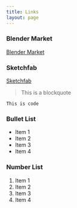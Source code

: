 ```yaml
---
title: Links
layout: page
---
```



### Blender Market
[Blender Market](https://blendermarket.com/creators/microsingularity)

### Sketchfab
[Sketchfab](https://sketchfab.com/micro_Singularity)

> This is a blockquote

`This is code`

### Bullet List
* Item 1
* Item 2
* Item 3
* Item 4

### Number List
1. Item 1
2. Item 2
3. Item 3
4. Item 4
